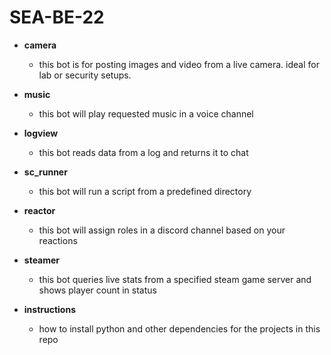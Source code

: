 # SEA-BE-22


- **camera** 
  - this bot is for posting images and video from a live camera. ideal for lab or security setups.
- **music** 
  - this bot will play requested music in a voice channel
- **logview** 
  - this bot reads data from a log and returns it to chat
- **sc_runner** 
  - this bot will run a script from a predefined directory
- **reactor** 
  - this bot will assign roles in a discord channel based on your reactions
- **steamer** 
  - this bot queries live stats from a specified steam game server and shows player count in status

- **instructions**
  - how to install python and other dependencies for the projects in this repo 
